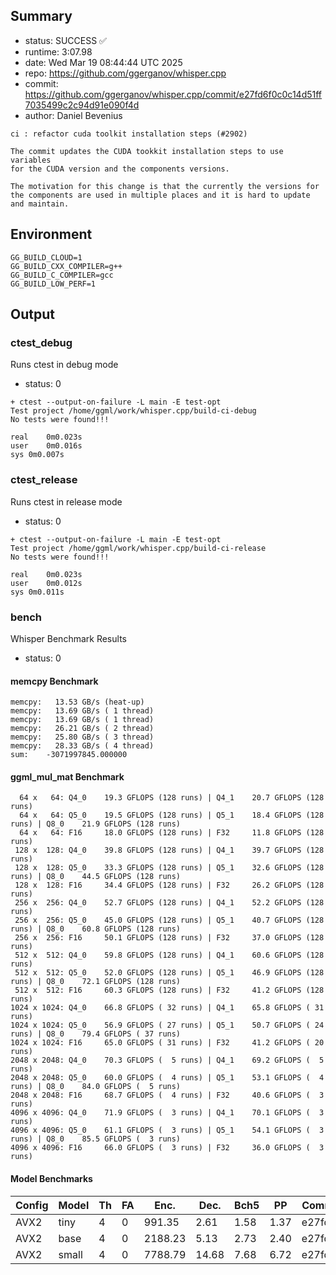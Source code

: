 ## Summary

- status:  SUCCESS ✅
- runtime: 3:07.98
- date:    Wed Mar 19 08:44:44 UTC 2025
- repo:    https://github.com/ggerganov/whisper.cpp
- commit:  https://github.com/ggerganov/whisper.cpp/commit/e27fd6f0c0c14d51ff7035499c2c94d91e090f4d
- author:  Daniel Bevenius
```
ci : refactor cuda toolkit installation steps (#2902)

The commit updates the CUDA tookkit installation steps to use variables
for the CUDA version and the components versions.

The motivation for this change is that the currently the versions for
the components are used in multiple places and it is hard to update
and maintain.
```

## Environment

```
GG_BUILD_CLOUD=1
GG_BUILD_CXX_COMPILER=g++
GG_BUILD_C_COMPILER=gcc
GG_BUILD_LOW_PERF=1
```

## Output

### ctest_debug

Runs ctest in debug mode
- status: 0
```
+ ctest --output-on-failure -L main -E test-opt
Test project /home/ggml/work/whisper.cpp/build-ci-debug
No tests were found!!!

real	0m0.023s
user	0m0.016s
sys	0m0.007s
```
### ctest_release

Runs ctest in release mode
- status: 0
```
+ ctest --output-on-failure -L main -E test-opt
Test project /home/ggml/work/whisper.cpp/build-ci-release
No tests were found!!!

real	0m0.023s
user	0m0.012s
sys	0m0.011s
```
### bench

Whisper Benchmark Results
- status: 0
#### memcpy Benchmark

```
memcpy:   13.53 GB/s (heat-up)
memcpy:   13.69 GB/s ( 1 thread)
memcpy:   13.69 GB/s ( 1 thread)
memcpy:   26.21 GB/s ( 2 thread)
memcpy:   25.80 GB/s ( 3 thread)
memcpy:   28.33 GB/s ( 4 thread)
sum:    -3071997845.000000
```

#### ggml_mul_mat Benchmark

```
  64 x   64: Q4_0    19.3 GFLOPS (128 runs) | Q4_1    20.7 GFLOPS (128 runs)
  64 x   64: Q5_0    19.5 GFLOPS (128 runs) | Q5_1    18.4 GFLOPS (128 runs) | Q8_0    21.9 GFLOPS (128 runs)
  64 x   64: F16     18.0 GFLOPS (128 runs) | F32     11.8 GFLOPS (128 runs)
 128 x  128: Q4_0    39.8 GFLOPS (128 runs) | Q4_1    39.7 GFLOPS (128 runs)
 128 x  128: Q5_0    33.3 GFLOPS (128 runs) | Q5_1    32.6 GFLOPS (128 runs) | Q8_0    44.5 GFLOPS (128 runs)
 128 x  128: F16     34.4 GFLOPS (128 runs) | F32     26.2 GFLOPS (128 runs)
 256 x  256: Q4_0    52.7 GFLOPS (128 runs) | Q4_1    52.2 GFLOPS (128 runs)
 256 x  256: Q5_0    45.0 GFLOPS (128 runs) | Q5_1    40.7 GFLOPS (128 runs) | Q8_0    60.8 GFLOPS (128 runs)
 256 x  256: F16     50.1 GFLOPS (128 runs) | F32     37.0 GFLOPS (128 runs)
 512 x  512: Q4_0    59.8 GFLOPS (128 runs) | Q4_1    60.6 GFLOPS (128 runs)
 512 x  512: Q5_0    52.0 GFLOPS (128 runs) | Q5_1    46.9 GFLOPS (128 runs) | Q8_0    72.1 GFLOPS (128 runs)
 512 x  512: F16     60.3 GFLOPS (128 runs) | F32     41.2 GFLOPS (128 runs)
1024 x 1024: Q4_0    66.8 GFLOPS ( 32 runs) | Q4_1    65.8 GFLOPS ( 31 runs)
1024 x 1024: Q5_0    56.9 GFLOPS ( 27 runs) | Q5_1    50.7 GFLOPS ( 24 runs) | Q8_0    79.4 GFLOPS ( 37 runs)
1024 x 1024: F16     65.0 GFLOPS ( 31 runs) | F32     41.2 GFLOPS ( 20 runs)
2048 x 2048: Q4_0    70.3 GFLOPS (  5 runs) | Q4_1    69.2 GFLOPS (  5 runs)
2048 x 2048: Q5_0    60.0 GFLOPS (  4 runs) | Q5_1    53.1 GFLOPS (  4 runs) | Q8_0    84.0 GFLOPS (  5 runs)
2048 x 2048: F16     68.7 GFLOPS (  4 runs) | F32     40.6 GFLOPS (  3 runs)
4096 x 4096: Q4_0    71.9 GFLOPS (  3 runs) | Q4_1    70.1 GFLOPS (  3 runs)
4096 x 4096: Q5_0    61.1 GFLOPS (  3 runs) | Q5_1    54.1 GFLOPS (  3 runs) | Q8_0    85.5 GFLOPS (  3 runs)
4096 x 4096: F16     66.0 GFLOPS (  3 runs) | F32     36.0 GFLOPS (  3 runs)
```

#### Model Benchmarks

|           Config |         Model |  Th |  FA |    Enc. |    Dec. |    Bch5 |      PP |  Commit |
|              --- |           --- | --- | --- |     --- |     --- |     --- |     --- |     --- |
|             AVX2 |          tiny |   4 |   0 |  991.35 |    2.61 |    1.58 |    1.37 | e27fd6f |
|             AVX2 |          base |   4 |   0 | 2188.23 |    5.13 |    2.73 |    2.40 | e27fd6f |
|             AVX2 |         small |   4 |   0 | 7788.79 |   14.68 |    7.68 |    6.72 | e27fd6f |


